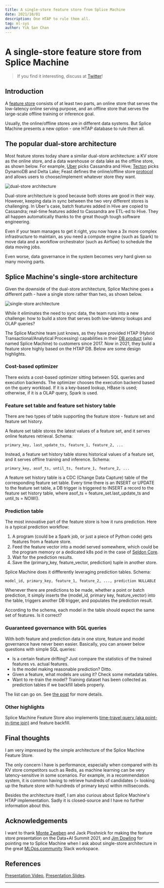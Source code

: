 ```yaml
---
title: A single-store feature store from Splice Machine
date: 2021/10/01
description: One HTAP to rule them all.
tag: ml-sys
author: Yik San Chan
---
```


# A single-store feature store from Splice Machine

> If you find it interesting, discuss at [Twitter](https://twitter.com/yiksanchan/status/1443781434850775048)!

## Introduction

A [feature store](https://www.tecton.ai/blog/what-is-a-feature-store/) consists of at least two parts, an online store that serves the low-latency online serving purpose, and an offline store that serves the large-scale offline training or inference goal.

Usually, the online/offline stores are in different data systems. But Splice Machine presents a new option - one HTAP database to rule them all.

## The popular dual-store architecture

Most feature stores today share a similar dual-store architecture: a KV store as the online store, and a data warehouse or data lake as the offline store, as shown below. For example, [Uber](https://eng.uber.com/michelangelo-machine-learning-platform/) picks Cassandra and Hive; [Tecton](https://docs.tecton.ai/v2/architecture_overview.html) picks DynamoDB and Delta Lake; Feast defines the online/offline store [protocol](https://docs.feast.dev/getting-started/architecture-and-components/provider) and allows users to choose/implement whatever store they want.

![dual-store architecture](/images/splice-machine-feature-store/dual-store.svg)

Dual-store architecture is good because both stores are good in their way. However, keeping data in sync between the two very different stores is challenging. In Uber's case, batch features added in Hive are copied to Cassandra; real-time features added to Cassandra are ETL-ed to Hive. They all happen automatically thanks to the great though tough software engineering.

Even if your team manages to get it right, you now have a 3x more complex infrastructure to maintain, as you need a compute engine (such as Spark) to move data and a workflow orchestrator (such as Airflow) to schedule the data moving jobs.

Even worse, data governance in the system becomes very hard given so many moving parts.

## Splice Machine's single-store architecture

Given the downside of the dual-store architecture, Splice Machine goes a different path - have a single store rather than two, as shown below.

![single-store architecture](/images/splice-machine-feature-store/single-store.svg)

While it eliminates the need to sync data, the team runs into a new challenge: how to build a store that serves both low-latency lookups and OLAP queries?

The Splice Machine team just knows, as they have provided HTAP (Hybrid Transactional/Analytical Processing) capabilities in their [DB product](https://doc.splicemachine.com/) (also named Splice Machine) to customers since 2017. Now in 2021, they build a feature store highly based on the HTAP DB. Below are some design highlights.

### Cost-based optimizer

There exists a cost-based optimizer sitting between SQL queries and execution backends. The optimizer chooses the execution backend based on the query workload. If it is a key-based lookup, HBase is used; otherwise, if it is a OLAP query, Spark is used.

### Feature set table and feature set history table

There are two types of table supporting the feature store - feature set and feature set history.

A feature set table stores the latest values of a feature set, and it serves online features retrieval. Schema:

```
primary_key, last_update_ts, feature_1, feature_2, ...
```

Instead, a feature set history table stores historical values of a feature set, and it serves offline training and inference. Schema:

```
primary_key, asof_ts, until_ts, feature_1, feature_2, ...
```

A feature set history table is a CDC (Change Data Capture) table of the corresponding feature set table. Every time there is an INSERT or UPDATE to the feature set table, a DB trigger is triggered to INSERT a record to the feature set history table, where asof_ts = feature_set.last_update_ts and until_ts = NOW().

### Prediction table

The most innovative part of the feature store is how it runs prediction. Here is a typical prediction workflow:

1. A program (could be a Spark job, or just a piece of Python code) gets features from a feature store.
2. Feed the feature vector into a model served somewhere, which could be the program memory or a dedicated k8s pod in the case of [Seldon Core](https://docs.seldon.io/projects/seldon-core/en/stable).
3. Wait for the prediction results.
4. Save the (primary_key, feature_vector, prediction) tuple in another store.

Splice Machine does it diffferently leveraging prediction tables. Schema:

```
model_id, primary_key, feature_1, feature_2, ..., prediction NULLABLE
```

Whenever there are predictions to be made, whether a point or batch prediction, it simply inserts the (model_id, primary key, feature_vector) into the table, triggers another DB trigger, and populates the prediction result.

According to the schema, each model in the table should expect the same set of features. Is it correct?

### Guaranteed governance with SQL queries

With both feature and prediction data in one store, feature and model governance have never been easier. Basically, you can answer below questions with simple SQL queries:

- Is a certain feature drifting? Just compare the statistics of the trained features vs. actual features.
- Is the model making reasonable prediction? Ditto.
- Given a feature, what models are using it? Check some metadata tables.
- Want to re-train the model? Training dataset has been collected as prediction tables if we backfill labels properly.

The list can go on. See [the post](https://medium.com/data-for-ai/data-lineage-doesnt-have-to-be-hard-da990d3b5a73) for more details.

### Other highlights

Splice Machine Feature Store also implements [time-travel query (aka point-in-time join)](https://towardsdatascience.com/point-in-time-correctness-in-real-time-machine-learning-32770f322fb1) and feature backfill.

## Final thoughts

I am very impressed by the simple architecture of the Splice Machine Feature Store.

The only concern I have is performance, especially when compared with its KV store competitors such as Redis, as machine learning can be very latency-sensitive in some scenarios. For example, in a recommendation system, it is common having to retrieve hundreds of candidates (= looking up the feature store with hundreds of primary keys) within milliseconds.

Besides the architecture itself, I am also curious about Splice Machine's HTAP implementation. Sadly it is closed-source and I have no further information about this.

## Acknowledgements

I want to thank [Monte Zweben](https://twitter.com/mzweben) and Jack Ploshnick for making the feature store presentation on the Data+AI Summit 2021, and [Jim Dowling](https://twitter.com/jim_dowling) for pointing me to Splice Machine when I ask about single-store architecture in the great [MLOps.community](http://MLOps.community) Slack workspace.

## References

[Presentation Video](https://databricks.com/session_na21/unified-mlops-feature-stores-model-deployment),
[Presentation Slides](https://www.slideshare.net/databricks/unified-mlops-feature-stores-model-deployment).

---
